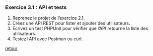 ### Exercice 3.1 : API et tests

1. Reprenez le projet de l’exercice 2.1. 
2. Créez une API REST pour lister et ajouter des utilisateurs. 
3. Écrivez un test PHPUnit pour vérifier que l’API retourne la liste des utilisateurs. 
4. Testez l’API avec Postman ou curl. 

[retour](../../php-advanced.md)
